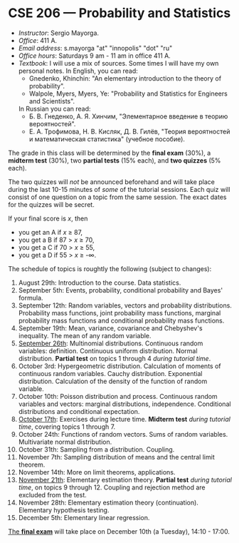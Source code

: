 # CSE 206 — Probability and Statistics

<ul>
<li> <i>Instructor</i>: Sergio Mayorga.</li>
<li> <i>Office</i>: 411 A. </li>
<li> <i>Email address</i>: s.mayorga "at" "innopolis" "dot" "ru" </li>
<li> <i>Office hours</i>: Saturdays 9 am - 11 am in office 411 A. </li>
<li> <i>Textbook</i>: I will use a mix of sources. Some times I will have my own personal notes. In English, you can read:
  <ul> 
    <li> Gnedenko, Khinchin: "An elementary introduction to the theory of probability". </li>
    <li> Walpole, Myers, Myers, Ye: "Probability and Statistics for Engineers and Scientists".  </li>
  </ul>
  In Russian you can read:
  <ul>
    <li> Б. В. Гнеденко, А. Я. Хинчим, "Элементарное введение в теорию вероятностей".</li>
    <li> Е. А. Трофимова, Н. В. Кисляк, Д. В. Гилёв, "Теория вероятностей и математическая статистика" (учебное пособие). </li>
  </ul>
</ul>

The grade in this class will be determined by the **final exam** (30%), a **midterm test** (30%),
two **partial tests** (15% each), and **two quizzes** (5% each).

The two quizzes will _not_ be announced beforehand and will take place during the last 10-15 minutes of *some* of the tutorial sessions. 
Each quiz will consist of one question on a topic from the same session. 
The exact dates for the quizzes will be secret.

If your final score is _x_, then

* you get an A if _x_ ≥ 87,
* you get a B if 87 > _x_ ≥ 70,
* you get a C if 70 > _x_ ≥ 55,
* you get a D if 55 > _x_ ≥ -∞.

The schedule of topics is roughtly the following (subject to changes): 

1. August 29th: Introduction to the course. Data statistics.
2. September 5th: Events, probability, conditional probability and Bayes' formula.
3. September 12th: Random variables, vectors and probability distributions. 
Probability mass functions, joint probability mass functions, marginal probability mass
functions and conditional probability mass functions.
4. September 19th: Mean, variance, covariance and Chebyshev's inequality. The mean of 
any random variable.
5. <ins>September 26th</ins>:  Multinomial distributions. Continuous random variables:
definition. Continuous uniform distribution. Normal distribution.  **Partial test** on
topics 1 through 4 *during tutorial time*.
6. October 3rd:  Hypergeometric distribution. Calculation of moments of continuous random variables.
Cauchy distribution. Exponential distribution. Calculation of the density of the function of
random variable.
7. October 10th: Poisson distribution and process. Continuous random variables and vectors:
marginal distributions, independence. Conditional distributions
and conditional expectation.
8. <ins>October 17th</ins>: Exercises during lecture time. **Midterm test** *during tutorial time*, covering topics 1 through 7.
9. October 24th: Functions of random vectors. Sums of random variables. Multivariate normal distribution.
10. October 31th: Sampling from a distribution. Coupling.
11. November 7th: Sampling distribution of means and the central limit theorem.
12. November 14th: More on limit theorems, applications. 
13. <ins>November 21th</ins>: Elementary estimation theory. **Partial test** *during tutorial time*, on topics 9 through 12.
Coupling and rejection method are excluded from the test.
14. November 28th: Elementary estimation theory (continuation). Elementary hypothesis testing.
15. December 5th: Elementary linear regression.

<ins>The **final exam**</ins> will take place on December 10th (a Tuesday), 14:10 - 17:00.
